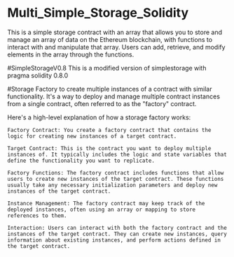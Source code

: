 # Multi_Simple_Storage_Solidity
This is a simple storage contract with an array that allows you to store and manage an array of data on the Ethereum blockchain,  with functions to interact with and manipulate that array. Users can add, retrieve, and modify elements in the array through the functions.

#SimpleStorageV0.8
This is a modified version of simplestorage with pragma solidity 0.8.0

#Storage Factory 
to create multiple instances of a contract with similar functionality. It's a way to deploy and manage multiple contract instances from a single contract, often referred to as the "factory" contract.

Here's a high-level explanation of how a storage factory works:

    Factory Contract: You create a factory contract that contains the logic for creating new instances of a target contract.

    Target Contract: This is the contract you want to deploy multiple instances of. It typically includes the logic and state variables that define the functionality you want to replicate.

    Factory Functions: The factory contract includes functions that allow users to create new instances of the target contract. These functions usually take any necessary initialization parameters and deploy new instances of the target contract.

    Instance Management: The factory contract may keep track of the deployed instances, often using an array or mapping to store references to them.

    Interaction: Users can interact with both the factory contract and the instances of the target contract. They can create new instances, query information about existing instances, and perform actions defined in the target contract.
    
